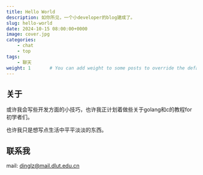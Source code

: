 ```yaml
---
title: Hello World
description: 如你所见，一个小developer的blog建成了。
slug: hello-world
date: 2024-10-15 08:00:00+0000
image: cover.jpg
categories:
    - chat
    - top
tags:
    - 聊天
weight: 1       # You can add weight to some posts to override the default sorting (date descending)
---
```


## 关于

或许我会写些开发方面的小技巧，也许我正计划着做些关于golang和c的教程for初学者们。

也许我只是想写点生活中平平淡淡的东西。

## 联系我

mail: dinglz@mail.dlut.edu.cn